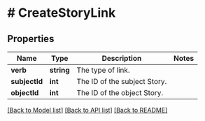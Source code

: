 # # CreateStoryLink

## Properties

Name | Type | Description | Notes
------------ | ------------- | ------------- | -------------
**verb** | **string** | The type of link. |
**subjectId** | **int** | The ID of the subject Story. |
**objectId** | **int** | The ID of the object Story. |

[[Back to Model list]](../../README.md#models) [[Back to API list]](../../README.md#endpoints) [[Back to README]](../../README.md)
